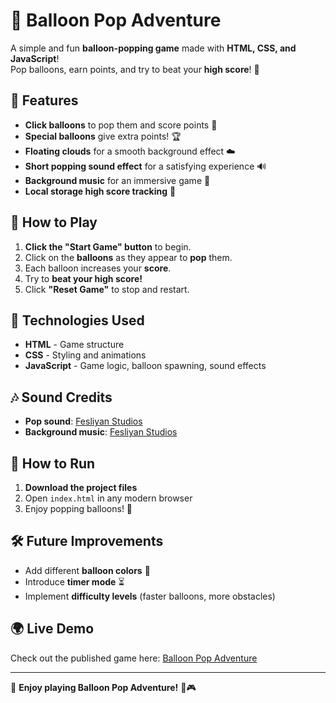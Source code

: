 # 🎈 Balloon Pop Adventure

A simple and fun **balloon-popping game** made with **HTML, CSS, and JavaScript**!  
Pop balloons, earn points, and try to beat your **high score**! 🎉  

## 🌟 Features
- **Click balloons** to pop them and score points 🎈  
- **Special balloons** give extra points! 🏆  
- **Floating clouds** for a smooth background effect ☁️  
- **Short popping sound effect** for a satisfying experience 🔊  
- **Background music** for an immersive game 🎵  
- **Local storage high score tracking** 🏅  

## 🚀 How to Play
1. **Click the "Start Game" button** to begin.  
2. Click on the **balloons** as they appear to **pop** them.  
3. Each balloon increases your **score**.  
4. Try to **beat your high score!**  
5. Click **"Reset Game"** to stop and restart.  

## 📜 Technologies Used
- **HTML** - Game structure  
- **CSS** - Styling and animations  
- **JavaScript** - Game logic, balloon spawning, sound effects  

## 🎶 Sound Credits
- **Pop sound**: [Fesliyan Studios](https://www.fesliyanstudios.com/play-mp3/4386)  
- **Background music**: [Fesliyan Studios](https://www.fesliyanstudios.com/play-mp3/387)  

## 🔧 How to Run
1. **Download the project files**  
2. Open `index.html` in any modern browser  
3. Enjoy popping balloons! 🎈  

## 🛠 Future Improvements
- Add different **balloon colors** 🎨  
- Introduce **timer mode** ⏳  
- Implement **difficulty levels** (faster balloons, more obstacles)  

## 🌍 Live Demo
Check out the published game here: [Balloon Pop Adventure](https://Careless-Caramel.github.io/Balloon-Popping-Game/)  

---

💙 **Enjoy playing Balloon Pop Adventure!** 🎈🎮
